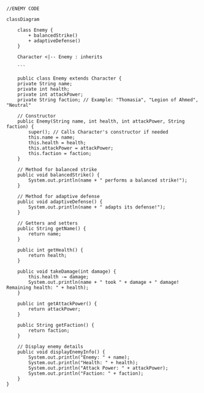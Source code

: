 ```mermaid

//ENEMY CODE

classDiagram

    class Enemy {
        + balancedStrike()
        + adaptiveDefense()
    }
  
    Character <|-- Enemy : inherits
    
    ```

    public class Enemy extends Character {
    private String name;
    private int health;
    private int attackPower;
    private String faction; // Example: "Thomasia", "Legion of Ahmed", "Neutral"

    // Constructor
    public Enemy(String name, int health, int attackPower, String faction) {
        super(); // Calls Character's constructor if needed
        this.name = name;
        this.health = health;
        this.attackPower = attackPower;
        this.faction = faction;
    }

    // Method for balanced strike
    public void balancedStrike() {
        System.out.println(name + " performs a balanced strike!");
    }

    // Method for adaptive defense
    public void adaptiveDefense() {
        System.out.println(name + " adapts its defense!");
    }

    // Getters and setters
    public String getName() {
        return name;
    }

    public int getHealth() {
        return health;
    }

    public void takeDamage(int damage) {
        this.health -= damage;
        System.out.println(name + " took " + damage + " damage! Remaining health: " + health);
    }

    public int getAttackPower() {
        return attackPower;
    }

    public String getFaction() {
        return faction;
    }

    // Display enemy details
    public void displayEnemyInfo() {
        System.out.println("Enemy: " + name);
        System.out.println("Health: " + health);
        System.out.println("Attack Power: " + attackPower);
        System.out.println("Faction: " + faction);
    }
}
